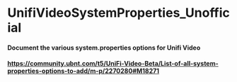 # UnifiVideoSystemProperties_Unofficial
#### Document the various system.properties options for Unifi Video
#### https://community.ubnt.com/t5/UniFi-Video-Beta/List-of-all-system-properties-options-to-add/m-p/2270280#M18271
